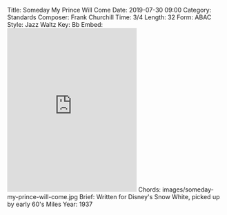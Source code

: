 Title: Someday My Prince Will Come
Date: 2019-07-30 09:00
Category: Standards
Composer: Frank Churchill
Time: 3/4
Length: 32
Form: ABAC
Style: Jazz Waltz
Key: Bb
Embed: <iframe src="https://open.spotify.com/embed/user/thatdavidmiller/playlist/1IQoFMXigsqMLsWevB84pt" width="300" height="380" frameborder="0" allowtransparency="true" allow="encrypted-media"></iframe>
Chords: images/someday-my-prince-will-come.jpg
Brief: Written for Disney's Snow White, picked up by early 60's Miles
Year: 1937

